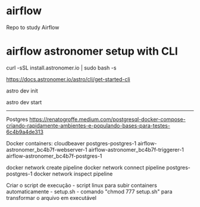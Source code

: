# airflow
Repo to study Airflow

# airflow astronomer setup with CLI
curl -sSL install.astronomer.io | sudo bash -s

https://docs.astronomer.io/astro/cli/get-started-cli

astro dev init

astro dev start

------

Postgres
https://renatogroffe.medium.com/postgresql-docker-compose-criando-rapidamente-ambientes-e-populando-bases-para-testes-6c4b9a4de313


Docker containers:
cloudbeaver
postgres-postgres-1
airflow-astronomer_bc4b7f-webserver-1
airflow-astronomer_bc4b7f-triggerer-1
airflow-astronomer_bc4b7f-postgres-1

docker network create pipeline
docker network connect pipeline postgres-postgres-1
docker network inspect pipeline

Criar o script de execução - script linux para subir containers automaticamente - setup.sh - comando "chmod 777 setup.sh" para transformar o arquivo em executável